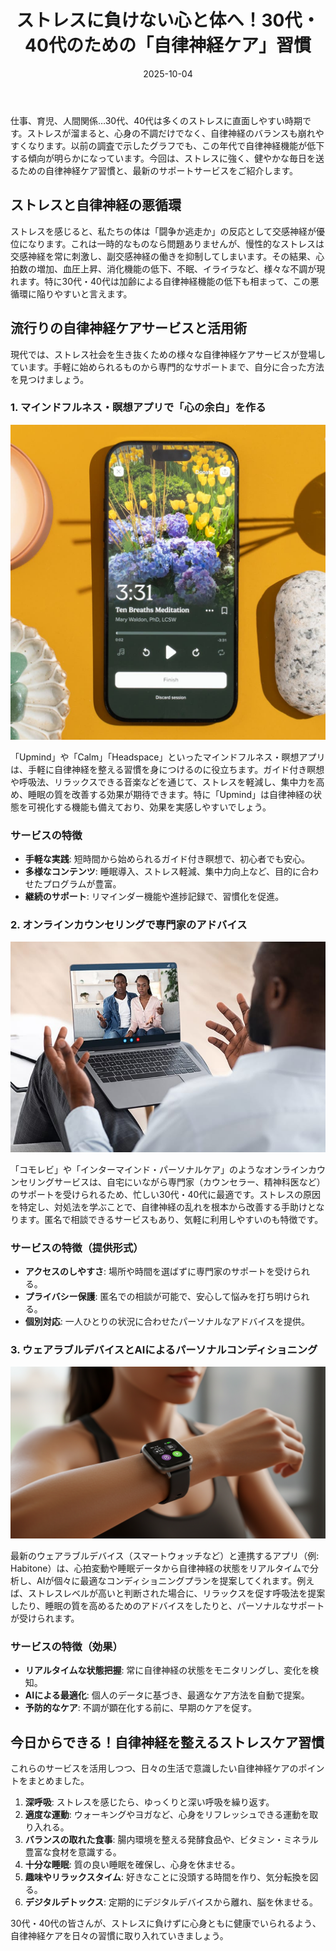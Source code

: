 ﻿---
title: "ストレスに負けない心と体へ！30代・40代のための「自律神経ケア」習慣"
date: 2025-10-04
tags: [ストレス, 自律神経, マインドフルネス]
category: health
image: /ltb-blog/article_images/health/stress_care_thumbnail.png
description: "忙しい30代・40代のためのストレス対策ガイド。瞑想やアプリ、デバイスを使った自律神経ケアの習慣化方法を紹介します。"
---

仕事、育児、人間関係…30代、40代は多くのストレスに直面しやすい時期です。ストレスが溜まると、心身の不調だけでなく、自律神経のバランスも崩れやすくなります。以前の調査で示したグラフでも、この年代で自律神経機能が低下する傾向が明らかになっています。今回は、ストレスに強く、健やかな毎日を送るための自律神経ケア習慣と、最新のサポートサービスをご紹介します。

## ストレスと自律神経の悪循環

ストレスを感じると、私たちの体は「闘争か逃走か」の反応として交感神経が優位になります。これは一時的なものなら問題ありませんが、慢性的なストレスは交感神経を常に刺激し、副交感神経の働きを抑制してしまいます。その結果、心拍数の増加、血圧上昇、消化機能の低下、不眠、イライラなど、様々な不調が現れます。特に30代・40代は加齢による自律神経機能の低下も相まって、この悪循環に陥りやすいと言えます。

## 流行りの自律神経ケアサービスと活用術

現代では、ストレス社会を生き抜くための様々な自律神経ケアサービスが登場しています。手軽に始められるものから専門的なサポートまで、自分に合った方法を見つけましょう。

### 1. マインドフルネス・瞑想アプリで「心の余白」を作る

![マインドフルネスアプリの画面イメージ](/article_images/mindfulness_app.png)

「Upmind」や「Calm」「Headspace」といったマインドフルネス・瞑想アプリは、手軽に自律神経を整える習慣を身につけるのに役立ちます。ガイド付き瞑想や呼吸法、リラックスできる音楽などを通じて、ストレスを軽減し、集中力を高め、睡眠の質を改善する効果が期待できます。特に「Upmind」は自律神経の状態を可視化する機能も備えており、効果を実感しやすいでしょう。

### サービスの特徴

* **手軽な実践**: 短時間から始められるガイド付き瞑想で、初心者でも安心。
* **多様なコンテンツ**: 睡眠導入、ストレス軽減、集中力向上など、目的に合わせたプログラムが豊富。
* **継続のサポート**: リマインダー機能や進捗記録で、習慣化を促進。

### 2. オンラインカウンセリングで専門家のアドバイス

![オンラインカウンセリングのイメージ](/article_images/online_counseling.png)

「コモレビ」や「インターマインド・パーソナルケア」のようなオンラインカウンセリングサービスは、自宅にいながら専門家（カウンセラー、精神科医など）のサポートを受けられるため、忙しい30代・40代に最適です。ストレスの原因を特定し、対処法を学ぶことで、自律神経の乱れを根本から改善する手助けとなります。匿名で相談できるサービスもあり、気軽に利用しやすいのも特徴です。

### サービスの特徴（提供形式）

* **アクセスのしやすさ**: 場所や時間を選ばずに専門家のサポートを受けられる。
* **プライバシー保護**: 匿名での相談が可能で、安心して悩みを打ち明けられる。
* **個別対応**: 一人ひとりの状況に合わせたパーソナルなアドバイスを提供。

### 3. ウェアラブルデバイスとAIによるパーソナルコンディショニング

![スマートウォッチとアプリの連携イメージ](/article_images/wearable_device.png)

最新のウェアラブルデバイス（スマートウォッチなど）と連携するアプリ（例: Habitone）は、心拍変動や睡眠データから自律神経の状態をリアルタイムで分析し、AIが個々に最適なコンディショニングプランを提案してくれます。例えば、ストレスレベルが高いと判断された場合に、リラックスを促す呼吸法を提案したり、睡眠の質を高めるためのアドバイスをしたりと、パーソナルなサポートが受けられます。

### サービスの特徴（効果）

* **リアルタイムな状態把握**: 常に自律神経の状態をモニタリングし、変化を検知。
* **AIによる最適化**: 個人のデータに基づき、最適なケア方法を自動で提案。
* **予防的なケア**: 不調が顕在化する前に、早期のケアを促す。

## 今日からできる！自律神経を整えるストレスケア習慣

これらのサービスを活用しつつ、日々の生活で意識したい自律神経ケアのポイントをまとめました。

1. **深呼吸**: ストレスを感じたら、ゆっくりと深い呼吸を繰り返す。
2. **適度な運動**: ウォーキングやヨガなど、心身をリフレッシュできる運動を取り入れる。
3. **バランスの取れた食事**: 腸内環境を整える発酵食品や、ビタミン・ミネラル豊富な食材を意識する。
4. **十分な睡眠**: 質の良い睡眠を確保し、心身を休ませる。
5. **趣味やリラックスタイム**: 好きなことに没頭する時間を作り、気分転換を図る。
6. **デジタルデトックス**: 定期的にデジタルデバイスから離れ、脳を休ませる。

30代・40代の皆さんが、ストレスに負けずに心身ともに健康でいられるよう、自律神経ケアを日々の習慣に取り入れていきましょう。
